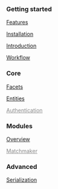 
### Getting started

[Features](features)

[Installation](installation)

[Introduction](introduction)

[Workflow](workflow)


### Core

[Facets](facets)

[Entities](entities)

[<span style="opacity: 0.5">Authentication</span>](authentication)


### Modules

[Overview](modules)

[<span style="opacity: 0.5">Matchmaker</span>](matchmaker)

<!--
[Leaderboards](leaderboards)
-->


### Advanced

<!--
[Clients & databases](clients-and-databases)
-->

[Serialization](serialization)

<!--

<hr>

### Old docs

[Old documentation!](old-documentation)

[Introduction](old-introduction)

[Unisave Local](unisave-local)

[Data Serialization](serialization)

[Cloud Overview *(deprecated)*](unisave-cloud)

[**New Cloud**<br>*(under construction)*](new-cloud)

[Cloud Connection](cloud-connection)


### Examples

[Leaderboard](example-leaderboard)

-->
